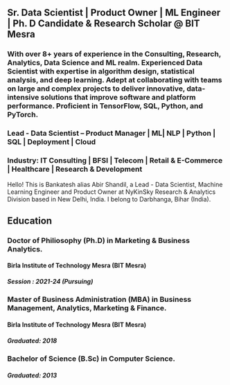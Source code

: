 ## Sr. Data Scientist | Product Owner | ML Engineer | Ph. D Candidate & Research Scholar @ BIT Mesra

### With over 8+ years of experience in the Consulting, Research, Analytics, Data Science and ML realm. Experienced Data Scientist with expertise in algorithm design, statistical analysis, and deep learning. Adept at collaborating with teams on large and complex projects to deliver innovative, data-intensive solutions that improve software and platform performance. Proficient in TensorFlow, SQL, Python, and PyTorch.
### Lead - Data Scientist – Product Manager | ML| NLP | Python | SQL | Deployment | Cloud
### Industry: IT Consulting | BFSI | Telecom | Retail & E-Commerce | Healthcare | Research & Development 

Hello! This is Bankatesh alias Abir Shandil, a Lead - Data Scientist, Machine Learning Engineer and Product Owner at NyKinSky Research & Analytics Division based in New Delhi, India. I belong to Darbhanga, Bihar (India).

## Education
### Doctor of Philiosophy (Ph.D) in  Marketing & Business Analytics.
#### Birla Institute of Technology Mesra (BIT Mesra)
##### Session : 2021-24 (Pursuing)

### Master of Business Administration (MBA) in Business Management, Analytics, Marketing & Finance.
#### Birla Institute of Technology Mesra (BIT Mesra)
##### Graduated: 2018

### Bachelor of Science (B.Sc) in Computer Science.
##### Graduated: 2013
